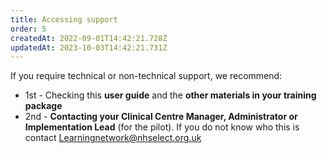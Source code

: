 ```yaml
---
title: Accessing support
order: 5
createdAt: 2022-09-01T14:42:21.728Z
updatedAt: 2023-10-03T14:42:21.731Z
---
```

If you require technical or non-technical support, we recommend:

* 1st - Checking this **user guide** and the **other materials in your training package**
* 2nd - **Contacting your Clinical Centre Manager, Administrator or Implementation Lead** (for the pilot). If you do not know who this is contact [Learningnetwork@nhselect.org.uk](mailto:Learningnetwork@nhselect.org.uk)